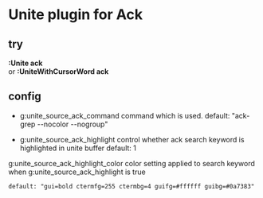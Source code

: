 Unite plugin for Ack
==================================

## try

**:Unite ack**  
or
**:UniteWithCursorWord ack**  

## config
* g:unite_source_ack_command
command which is used.
    default: "ack-grep --nocolor --nogroup"

* g:unite_source_ack_highlight
control whether ack search keyword is highlighted in unite buffer
    default: 1

g:unite_source_ack_highlight_color
color setting applied to search keyword when g:unite_source_ack_highlight is true

    default: "gui=bold ctermfg=255 ctermbg=4 guifg=#ffffff guibg=#0a7383"
